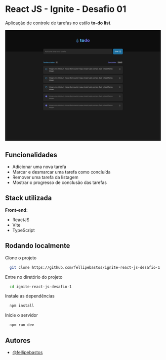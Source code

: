 
# React JS - Ignite - Desafio 01

Aplicação de controle de tarefas no estilo **to-do list**.

![App Screenshot](public/todo-cover.png)


## Funcionalidades

- Adicionar uma nova tarefa
- Marcar e desmarcar uma tarefa como concluída
- Remover uma tarefa da listagem
- Mostrar o progresso de conclusão das tarefas


## Stack utilizada

**Front-end:**
- ReactJS
- Vite
- TypeScript


## Rodando localmente

Clone o projeto

```bash
  git clone https://github.com/fellipebastos/ignite-react-js-desafio-1.git
```

Entre no diretório do projeto

```bash
  cd ignite-react-js-desafio-1
```

Instale as dependências

```bash
  npm install
```

Inicie o servidor

```bash
  npm run dev
```


## Autores

- [@fellipebastos](https://www.github.com/fellipebastos)


